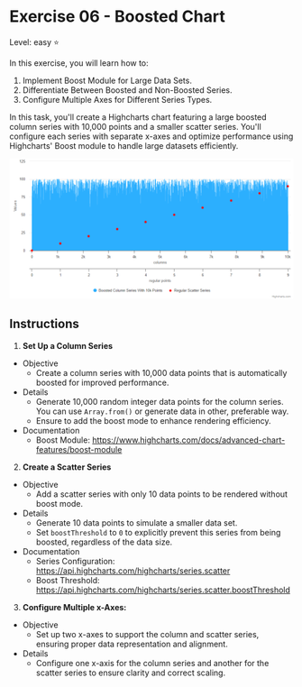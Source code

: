 # Exercise 06 - Boosted Chart
Level: easy ⭐

In this exercise, you will learn how to:
1. Implement Boost Module for Large Data Sets.
2. Differentiate Between Boosted and Non-Boosted Series.
3. Configure Multiple Axes for Different Series Types.

In this task, you'll create a Highcharts chart featuring a large boosted column series with 10,000 points and a smaller scatter series. You'll configure each series with separate x-axes and optimize performance using Highcharts' Boost module to handle large datasets efficiently.


![exercise.png](exercise.png)

## Instructions
1. **Set Up a Column Series**
* Objective
  * Create a column series with 10,000 data points that is automatically boosted for improved performance.
* Details
  * Generate 10,000 random integer data points for the column series. You can use `Array.from()` or generate data in other, preferable way.
  * Ensure to add the boost mode to enhance rendering efficiency.
* Documentation
  * Boost Module: https://www.highcharts.com/docs/advanced-chart-features/boost-module

2. **Create a Scatter Series**
* Objective
  * Add a scatter series with only 10 data points to be rendered without boost mode.
* Details
  * Generate 10 data points to simulate a smaller data set.
  * Set `boostThreshold` to `0` to explicitly prevent this series from being boosted, regardless of the data size.
* Documentation
  * Series Configuration: https://api.highcharts.com/highcharts/series.scatter
  * Boost Threshold: https://api.highcharts.com/highcharts/series.scatter.boostThreshold

3. **Configure Multiple x-Axes:**
* Objective
  * Set up two x-axes to support the column and scatter series, ensuring proper data representation and alignment.
* Details
  * Configure one x-axis for the column series and another for the scatter series to ensure clarity and correct scaling.
